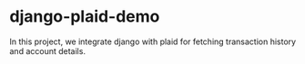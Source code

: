 # django-plaid-demo
In this project, we integrate django with plaid for fetching transaction history and account details.
